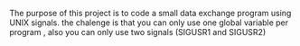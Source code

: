 The purpose of this project is to code a small data exchange program using UNIX signals.
the chalenge is that you can only use one global variable per program , also you can only use 
two signals (SIGUSR1 and SIGUSR2)
